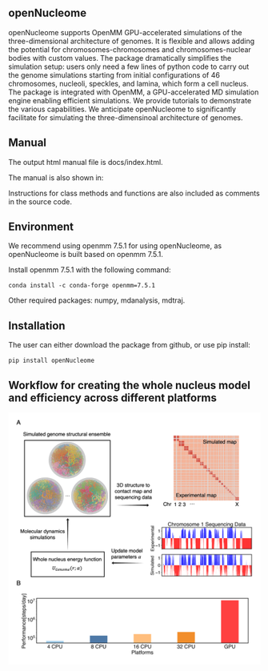 ## openNucleome

openNucleome supports OpenMM GPU-accelerated simulations of the three-dimensional architecture of genomes. It is flexible and allows adding the potential for chromosomes-chromosomes and chromosomes-nuclear bodies with custom values. The package dramatically simplifies the simulation setup: users only need a few lines of python code to carry out the genome simulations starting from initial configurations of 46 chromosomes, nucleoli, speckles, and lamina, which form a cell nucleus. The package is integrated with OpenMM, a GPU-accelerated MD simulation engine enabling efficient simulations. We provide tutorials to demonstrate the various capabilities. We anticipate openNucleome to significantly facilitate for simulating the three-dimensinoal architecture of genomes.

## Manual

The output html manual file is docs/index.html. 

The manual is also shown in: 

Instructions for class methods and functions are also included as comments in the source code. 

## Environment

We recommend using openmm 7.5.1 for using openNucleome, as openNucleome is built based on openmm 7.5.1. 

Install openmm 7.5.1 with the following command: 

```
conda install -c conda-forge openmm=7.5.1
```

Other required packages: numpy, mdanalysis, mdtraj.

## Installation

The user can either download the package from github, or use pip install:

```
pip install openNucleome
```

## Workflow for creating the whole nucleus model and efficiency across different platforms

<img src="./images/workflow.png" width="2000px"><img>
